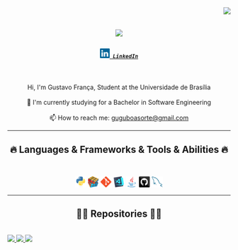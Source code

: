 <img align="right" src="https://visitor-badge.laobi.icu/badge?page_id=gustavofbs.gustavofbs">

<h1 align="center">
  <a href="https://git.io/typing-svg">
    <img src="https://readme-typing-svg.herokuapp.com/?lines=Hello,+There!+%F0%9F%91%8B;This+is+Gustavo+....;Nice+to+meet+you!&center=true&size=30">
  </a>
</h1>

<h5 align="center">
  <code><a href="https://www.linkedin.com/in/gustavofbs/" title="LinkedIn Profile"><img width="22" src="images/linkedin.svg"> LinkedIn</a></code>
</h5>
<br>
<p align="center">
  Hi, I'm Gustavo França, Student at the Universidade de Brasília
  <br>
  <br>
  🔬 I'm currently studying for a Bachelor in Software Engineering
  <br>
  
  <!--<br>
  📚 I’m currently learning how to build...-->
  <br>
  📫 How to reach me: <a href="mailto: guguboasorte@gmail.com">guguboasorte@gmail.com</a>
</p>

<hr>
<h2 align="center">🔥 Languages & Frameworks & Tools & Abilities 🔥</h2>
<br>
<p align="center">
  <code><img title="Python" height="25" src="images/python-original.svg"></code>
  <code><img title="Problem Solving" height="25" src="images/problemSolving.png"></code>
  <code><img title="Git" height="25" src="images/git-original.svg"></code>
  <code><img title="Visual Studio Code" height="25" src="images/vscode.png"></code>
  <code><img title="Java" height="25" src="images/java-original.svg"></code>
  <code><img title="GitHub" height="25" src="images/github.svg"></code>
  <code><img title="MySQL" height="25" src="images/mysql.svg"></code>
</p>
<hr>

<h2 align="center">👨‍💻 Repositories 👨‍💻</h2>
<br>

<div> 
  <a href="https://github.com/gustavofbs/2023-1-CAPJu-Front" title="MDS_Project">
    <img src="https://github-readme-stats.vercel.app/api/pin/?username=gustavofbs&repo=2023-1-CAPJu-Front&theme=react&border_color=61dafb&border_radius=10">
  </a>
  <a href="https://github.com/gustavofbs/Dashboard-APC-2021" title="APC_Project">
    <img src="https://github-readme-stats.vercel.app/api/pin/?username=gustavofbs&repo=Dashboard-APC-2021&theme=react&border_color=61dafb&border_radius=10">
  </a>
  <a href="https://github.com/gustavofbs/2023-1-CAPJu-Services" title="MDS_Project">
    <img src="https://github-readme-stats.vercel.app/api/pin/?username=gustavofbs&repo=2023-1-CAPJu-Services&theme=react&border_color=61dafb&border_radius=10">
  </a>
</div>

<!--
<h4 align="center">
  <a href="https://github.com/zumrudu-anka?tab=repositories" title="Show Repositories">🔎 Show More 🔍</a>
</h4>
-->
